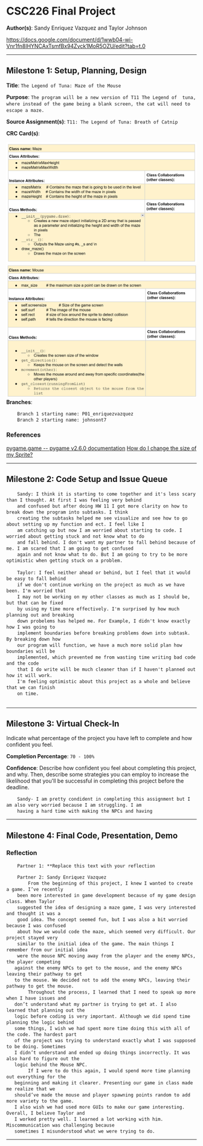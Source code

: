 # CSC226 Final Project



**Author(s)**: Sandy Enriquez Vazquez and Taylor Johnson 

https://docs.google.com/document/d/1wwb04-wi-Vnr1fn8lHYNCAxTsmfBx94Zvck1MoR5OZU/edit?tab=t.0

---

## Milestone 1: Setup, Planning, Design

**Title**: `The Legend of Tuna: Maze of the Mouse `

**Purpose**: `The program will be a new version of T11 The Legend of 
tuna, where instead of the game being a blank screen, the cat will need to escape a maze.`

**Source Assignment(s)**: `T11: The Legend of Tuna: Breath of Catnip`

**CRC Card(s)**:

![Maze CRC](CRC%20Cards/Screenshot%202025-04-01%20185145.png " Maze CRC Card")
![Mouse CRC](CRC%20Cards/Screenshot%202025-04-01%20185339.png " Mouse CRC Card")
**Branches**:   

```
    Branch 1 starting name: P01_enriquezvazquez
    Branch 2 starting name: johnsont7
```

### References 


[pygame.game -- pygame v2.6.0 documentation](https://www.pygame.org/docs/ref/draw.html)
[ How do I change the size of my Sprite?](https://www.codesters.com/preview/778ed656278a4acd99e0619e8b1c3f63/?lang=en)

---

## Milestone 2: Code Setup and Issue Queue



```
    Sandy: I think it is starting to come together and it's less scary than I thought. At first I was feeling very behind
    and confused but after doing HW 11 I got more clarity on how to break down the program into subtasks. I think 
    creating the subtasks helped me see visualize and see how to go about setting up my function and ect. I feel like I 
    am catching up but now I am worried about starting to code. I worried about getting stuck and not know what to do 
    and fall behind. I don't want my partner to fall behind because of me. I am scared that I am going to get confused 
    again and not know what to do. But I am going to try to be more optimistic when getting stuck on a problem. 
    
    Taylor: I feel neither ahead or behind, but I feel that it would be easy to fall behind
    if we don't continue working on the project as much as we have been. I'm worried that
    I may not be working on my other classes as much as I should be, but that can be fixed
    by using my time more effectively. I'm surprised by how much planning out and breaking 
    down probelems has helped me. For Example, I didn't know exactly how I was going to
    implement boundaries before breaking problems down into subtask. By breaking down how
    our program will function, we have a much more solid plan how boundaries will be 
    implemented, which prevented me from wasting time writing bad code and the code
    that I do write will be much cleaner than if I haven't planned out how it will work.
    I'm feeling optimistic about this project as a whole and believe that we can finish
    on time.
    
```

---

## Milestone 3: Virtual Check-In

Indicate what percentage of the project you have left to complete and how confident you feel. 

️**Completion Percentage**: `70 - 100%`

**Confidence**: Describe how confident you feel about completing this project, and why. Then, describe some 
  strategies you can employ to increase the likelihood that you'll be successful in completing this project 
  before the deadline.

```
    Sandy- I am pretty condident in completing this assignment but I am also very worried because I am struggling. I am 
    having a hard time with making the NPCs and having 
```

---

## Milestone 4: Final Code, Presentation, Demo

### Reflection

```
    Partner 1: **Replace this text with your reflection
```

```
    Partner 2: Sandy Enriquez Vazquez 
        From the beginning of this project, I knew I wanted to create a game. I’ve recently 
    been more interested in game development because of my game design class. When Taylor 
    suggested the idea of designing a maze game, I was very interested and thought it was a 
    good idea. The concept seemed fun, but I was also a bit worried because I was confused 
    about how we would code the maze, which seemed very difficult. Our project stayed very 
    similar to the initial idea of the game. The main things I remember from our initial idea 
    were the mouse NPC moving away from the player and the enemy NPCs, the player competing 
   against the enemy NPCs to get to the mouse, and the enemy NPCs leaving their pathway to get 
   to the mouse. We decided not to add the enemy NPCs, leaving their pathway to get the mouse. 
        Throughout the process, I learned that I need to speak up more when I have issues and 
   don’t understand what my partner is trying to get at. I also learned that planning out the 
   logic before coding is very important. Although we did spend time planning the logic behind 
   some things, I wish we had spent more time doing this with all of the code. The hardest part 
   of the project was trying to understand exactly what I was supposed to be doing. Sometimes 
   I didn’t understand and ended up doing things incorrectly. It was also hard to figure out the 
   logic behind the Mouse NPC. 
        If I were to do this again, I would spend more time planning out everything for the 
   beginning and making it clearer. Presenting our game in class made me realize that we 
   should’ve made the mouse and player spawning points random to add more variety to the game. 
   I also wish we had used more GUIs to make our game interesting. Overall, I believe Taylor and 
   I worked pretty well. I learned a lot working with him. Miscommunication was challenging because 
   sometimes I misunderstood what we were trying to do.

```

---